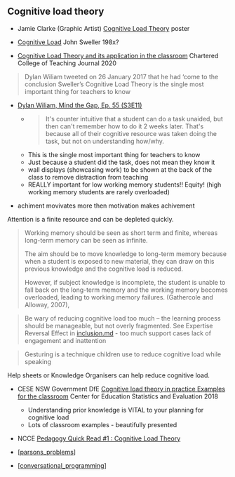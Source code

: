Cognitive load theory
---------------------

* Jamie Clarke (Graphic Artist) [Cognitive Load Theory](https://www.jamieleeclark.com/graphics) poster

* [Cognitive Load](https://en.wikipedia.org/wiki/Cognitive_load) John Sweller 198x?
* [Cognitive Load Theory and its application in the classroom](https://impact.chartered.college/article/shibli-cognitive-load-theory-classroom/) Chartered College of Teaching Journal 2020

> Dylan Wiliam tweeted on 26 January 2017 that he had ‘come to the conclusion Sweller’s Cognitive Load Theory is the single most important thing for teachers to know

* [Dylan Wiliam, Mind the Gap, Ep. 55 (S3E11)](https://www.youtube.com/watch?v=7ynsMwzsCsg&t=1775s)
    * > It's counter intuitive that a student can do a task unaided, but then can't remember how to do it 2 weeks later. That's because all of their cognitive resource was taken doing the task, but not on understanding how/why.
    * This is the single most important thing for teachers to know
    * Just because a student did the task, does not mean they know it
    * wall displays (showcasing work) to be shown at the back of the class to remove distraction from teaching
    * REALLY important for low working memory students!! Equity! (high working memory students are rarely overloaded)

* achiment movivates more then motivation makes achivement

Attention is a finite resource and can be depleted quickly.

> Working memory should be seen as short term and finite, 
> whereas long-term memory can be seen as infinite. 
>
> The aim should be to move knowledge to long-term memory 
> because when a student is exposed to new material, 
> they can draw on this previous knowledge and the cognitive load is reduced.
>
> However, if subject knowledge is incomplete, 
> the student is unable to fall back on the long-term memory and the working memory becomes overloaded, 
> leading to working memory failures. 
(Gathercole and Alloway, 2007),

> Be wary of reducing cognitive load too much – the learning process should be manageable, but not overly fragmented.
See Expertise Reversal Effect in [inclusion.md](./inclusion.md) - too much support cases lack of engagement and inattention


> Gesturing is a technique children use to reduce cognitive load while speaking

Help sheets or Knowledge Organisers can help reduce cognitive load.

* CESE NSW Government DfE [Cognitive load theory in practice Examples for the classroom](https://khsbpp.files.wordpress.com/2018/11/cognitive_load_theory_practice_guide_aa.pdf) Center for Education Statistics and Evaluation 2018
    * Understanding prior knowledge is VITAL to your planning for cognitive load
    * Lots of classroom examples - beautifully presented
* NCCE [Pedagogy Quick Read #1 : Cognitive Load Theory](https://blog.teachcomputing.org/pedagogy-bytes-quick-reads-for-busy-educators/)



* [[parsons_problems]]
* [[conversational_programming]]

[//begin]: # "Autogenerated link references for markdown compatibility"
[parsons_problems]: parsons_problems.md "parsons_problems"
[conversational_programming]: conversational_programming.md "conversational_programming"
[//end]: # "Autogenerated link references"